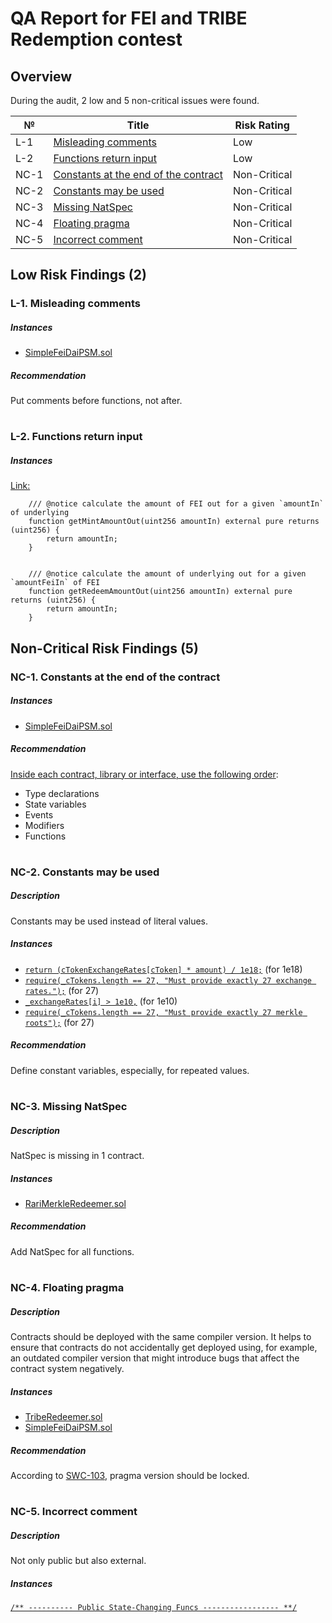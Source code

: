 # QA Report for FEI and TRIBE Redemption contest

## Overview
During the audit, 2 low and 5 non-critical issues were found.

№ | Title | Risk Rating  
--- | --- | --- 
L-1 | [Misleading comments](#l-1-misleading-comments) | Low
L-2 | [Functions return input](#l-2-functions-return-input) | Low
NC-1 | [Constants at the end of the contract](#nc-1-constants-at-the-end-of-the-contract) | Non-Critical
NC-2 | [Constants may be used](#nc-2-constants-may-be-used) | Non-Critical
NC-3 | [Missing NatSpec](#nc-3-missing-natspec) | Non-Critical
NC-4 | [Floating pragma](#nc-4-floating-pragma) | Non-Critical
NC-5 | [Incorrect comment](#nc-5-incorrect-comment) | Non-Critical

## Low Risk Findings (2)
### L-1. Misleading comments
##### Instances
- [SimpleFeiDaiPSM.sol](https://github.com/code-423n4/2022-09-tribe/blob/main/contracts/peg/SimpleFeiDaiPSM.sol#L87-L90)

##### Recommendation
Put comments before functions, not after.

#
### L-2. Functions return input
##### Instances
[Link:](https://github.com/code-423n4/2022-09-tribe/blob/main/contracts/peg/SimpleFeiDaiPSM.sol#L60-L68)
```
    /// @notice calculate the amount of FEI out for a given `amountIn` of underlying
    function getMintAmountOut(uint256 amountIn) external pure returns (uint256) {
        return amountIn;
    }


    /// @notice calculate the amount of underlying out for a given `amountFeiIn` of FEI
    function getRedeemAmountOut(uint256 amountIn) external pure returns (uint256) {
        return amountIn;
    }
```

## Non-Critical Risk Findings (5)
### NC-1. Constants at the end of the contract
##### Instances
- [SimpleFeiDaiPSM.sol](https://github.com/code-423n4/2022-09-tribe/blob/main/contracts/peg/SimpleFeiDaiPSM.sol#L92-L98)

##### Recommendation
[Inside each contract, library or interface, use the following order](https://docs.soliditylang.org/en/v0.8.16/style-guide.html#order-of-layout):
- Type declarations
- State variables
- Events
- Modifiers
- Functions

#
### NC-2. Constants may be used
##### Description
Constants may be used instead of  literal values.

##### Instances
- [```return (cTokenExchangeRates[cToken] * amount) / 1e18;```](https://github.com/code-423n4/2022-09-tribe/blob/769b0586b4975270b669d7d1581aa5672d6999d5/contracts/shutdown/fuse/RariMerkleRedeemer.sol#L85) (for 1e18)
- [```require(_cTokens.length == 27, "Must provide exactly 27 exchange rates.");```](https://github.com/code-423n4/2022-09-tribe/blob/main/contracts/shutdown/fuse/RariMerkleRedeemer.sol#L125) (for 27)
- [```_exchangeRates[i] > 1e10,```](https://github.com/code-423n4/2022-09-tribe/blob/main/contracts/shutdown/fuse/RariMerkleRedeemer.sol#L130) (for 1e10)
- [```require(_cTokens.length == 27, "Must provide exactly 27 merkle roots");```](https://github.com/code-423n4/2022-09-tribe/blob/main/contracts/shutdown/fuse/RariMerkleRedeemer.sol#L138) (for 27)

##### Recommendation
Define constant variables, especially, for repeated values.

#
### NC-3. Missing NatSpec
##### Description
NatSpec is missing in 1 contract.

##### Instances
- [RariMerkleRedeemer.sol](https://github.com/code-423n4/2022-09-tribe/blob/main/contracts/shutdown/fuse/RariMerkleRedeemer.sol)

##### Recommendation
Add NatSpec for all functions.

#
### NC-4. Floating pragma
##### Description
Contracts should be deployed with the same compiler version. It helps to ensure that contracts do not accidentally get deployed using, for example, an outdated compiler version that might introduce bugs that affect the contract system negatively.

##### Instances
- [TribeRedeemer.sol](https://github.com/code-423n4/2022-09-tribe/blob/main/contracts/shutdown/redeem/TribeRedeemer.sol)
- [SimpleFeiDaiPSM.sol](https://github.com/code-423n4/2022-09-tribe/blob/main/contracts/peg/SimpleFeiDaiPSM.sol)

##### Recommendation
According to [SWC-103](https://swcregistry.io/docs/SWC-103), pragma version should be locked.

#
### NC-5. Incorrect comment
##### Description
Not only public but also external.

##### Instances
[```/** ---------- Public State-Changing Funcs ----------------- **/``` ](https://github.com/code-423n4/2022-09-tribe/blob/main/contracts/shutdown/fuse/RariMerkleRedeemer.sol#L46)